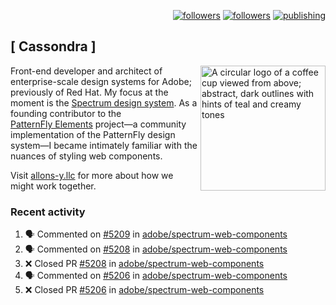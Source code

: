 <p align="right"><a rel="me" href="https://front-end.social/@castastrophe">
    <img alt="followers" title="Follow me on Mastodon" src="https://img.shields.io/mastodon/follow/109297102751309835?domain=https%3A%2F%2Ffront-end.social&label=Follow&logo=mastodon&logoColor=white&style=for-the-badge&labelColor=008080&color=006969"/></a>
  <a href="https://codepen.io/castastrophe/">
    <img alt="followers" title="Follow me on CodePen" src="https://img.shields.io/badge/23-1?color=640464&labelColor=7c007c&style=for-the-badge&logo=codepen&label=Follow"/></a>
<a href="https://castastrophe.medium.com/">
    <img alt="publishing" title="View articles on Medium" src="https://img.shields.io/badge/107-1?color=666&labelColor=444&label=subscribe&logo=medium&logoColor=white&style=for-the-badge"/></a>
</p>

## [&nbsp;Cassondra&nbsp;]

<img align="right" src="https://github-production-user-asset-6210df.s3.amazonaws.com/1840295/253016758-ba468774-1cd3-42c2-8f43-947b5eeb5edf.png" height="200" alt="A circular logo of a coffee cup viewed from above; abstract, dark outlines with hints of teal and creamy tones">

Front-end developer and architect of enterprise-scale design systems for Adobe; previously of Red Hat. My focus at the moment is the [Spectrum design system](https://github.com/adobe/spectrum-css). As a founding contributor to the [PatternFly&nbsp;Elements](https://github.com/patternfly/patternfly-elements) project&mdash;a community implementation of the PatternFly design system&mdash;I became intimately familiar with the nuances of styling web components.

Visit [allons-y.llc](http://allons-y.llc/) for more about how we might work together.

### Recent activity

<!--START_SECTION:activity-->
1. 🗣 Commented on [#5209](https://github.com/adobe/spectrum-web-components/pull/5209#issuecomment-2734829590) in [adobe/spectrum-web-components](https://github.com/adobe/spectrum-web-components)
2. 🗣 Commented on [#5208](https://github.com/adobe/spectrum-web-components/pull/5208#issuecomment-2734827417) in [adobe/spectrum-web-components](https://github.com/adobe/spectrum-web-components)
3. ❌ Closed PR [#5208](https://github.com/adobe/spectrum-web-components/pull/5208) in [adobe/spectrum-web-components](https://github.com/adobe/spectrum-web-components)
4. 🗣 Commented on [#5206](https://github.com/adobe/spectrum-web-components/pull/5206#issuecomment-2734823303) in [adobe/spectrum-web-components](https://github.com/adobe/spectrum-web-components)
5. ❌ Closed PR [#5206](https://github.com/adobe/spectrum-web-components/pull/5206) in [adobe/spectrum-web-components](https://github.com/adobe/spectrum-web-components)
<!--END_SECTION:activity-->
